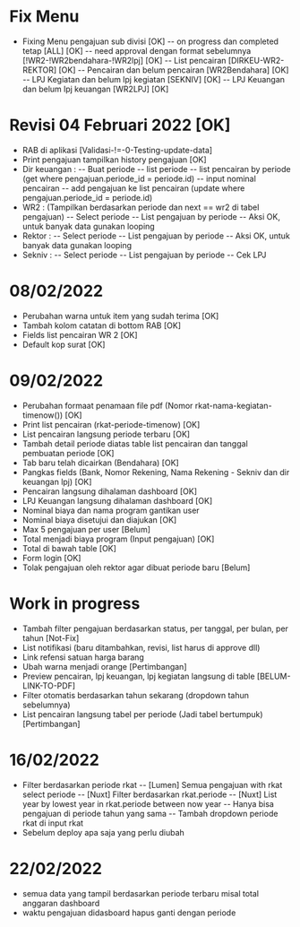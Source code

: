 # Fix Menu

- Fixing Menu pengajuan sub divisi [OK]
  -- on progress dan completed tetap [ALL] [OK]
  -- need approval dengan format sebelumnya [!WR2-!WR2bendahara-!WR2lpj] [OK]
  -- List pencairan [DIRKEU-WR2-REKTOR] [OK]
  -- Pencairan dan belum pencairan [WR2Bendahara] [OK]
  -- LPJ Kegiatan dan belum lpj kegiatan [SEKNIV] [OK]
  -- LPJ Keuangan dan belum lpj keuangan [WR2LPJ] [OK]

# Revisi 04 Februari 2022 [OK]

- RAB di aplikasi [Validasi-!=-0-Testing-update-data]
- Print pengajuan tampilkan history pengajuan [OK]
- Dir keuangan :
  -- Buat periode
  -- list periode
  -- list pencairan by periode (get where pengajuan.periode_id = periode.id)
  -- input nominal pencairan
  -- add pengajuan ke list pencairan (update where pengajuan.periode_id = periode.id)
- WR2 : (Tampilkan berdasarkan periode dan next == wr2 di tabel pengajuan)
  -- Select periode
  -- List pengajuan by periode
  -- Aksi OK, untuk banyak data gunakan looping
- Rektor :
  -- Select periode
  -- List pengajuan by periode
  -- Aksi OK, untuk banyak data gunakan looping
- Sekniv :
  -- Select periode
  -- List pengajuan by periode
  -- Cek LPJ

# 08/02/2022

- Perubahan warna untuk item yang sudah terima [OK]
- Tambah kolom catatan di bottom RAB [OK]
- Fields list pencairan WR 2 [OK]
- Default kop surat [OK]

# 09/02/2022

- Perubahan formaat penamaan file pdf (Nomor rkat-nama-kegiatan-timenow()) [OK]
- Print list pencairan (rkat-periode-timenow) [OK]
- List pencairan langsung periode terbaru [OK]
- Tambah detail periode diatas table list pencairan dan tanggal pembuatan periode [OK]
- Tab baru telah dicairkan (Bendahara) [OK]
- Pangkas fields (Bank, Nomor Rekening, Nama Rekening - Sekniv dan dir keuangan lpj) [OK]
- Pencairan langsung dihalaman dashboard [OK]
- LPJ Keuangan langsung dihalaman dashboard [OK]
- Nominal biaya dan nama program gantikan user
- Nominal biaya disetujui dan diajukan [OK]
- Max 5 pengajuan per user [Belum]
- Total menjadi biaya program (Input pengajuan) [OK]
- Total di bawah table [OK]
- Form login [OK]
- Tolak pengajuan oleh rektor agar dibuat periode baru [Belum]

# Work in progress

- Tambah filter pengajuan berdasarkan status, per tanggal, per bulan, per tahun [Not-Fix]
- List notifikasi (baru ditambahkan, revisi, list harus di approve dll)
- Link refensi satuan harga barang
- Ubah warna menjadi orange [Pertimbangan]
- Preview pencairan, lpj keuangan, lpj kegiatan langsung di table [BELUM-LINK-TO-PDF]
- Filter otomatis berdasarkan tahun sekarang (dropdown tahun sebelumnya)
- List pencairan langsung tabel per periode (Jadi tabel bertumpuk) [Pertimbangan]

# 16/02/2022

- Filter berdasarkan periode rkat
-- [Lumen] Semua pengajuan with rkat select periode
-- [Nuxt] Filter berdasarkan rkat.periode
-- [Nuxt] List year by lowest year in rkat.periode between now year
-- Hanya bisa pengajuan di periode tahun yang sama
-- Tambah dropdown periode rkat di input rkat
- Sebelum deploy apa saja yang perlu diubah

# 22/02/2022
- semua data yang tampil berdasarkan periode terbaru misal total anggaran dashboard
- waktu pengajuan didasboard hapus ganti dengan periode